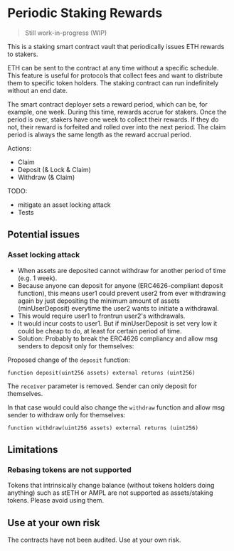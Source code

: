 # Periodic Staking Rewards

> Still work-in-progress (WIP)

This is a staking smart contract vault that periodically issues ETH rewards to stakers.

ETH can be sent to the contract at any time without a specific schedule. This feature is useful for protocols that collect fees and want to distribute them to specific token holders. The staking contract can run indefinitely without an end date.

The smart contract deployer sets a reward period, which can be, for example, one week. During this time, rewards accrue for stakers. Once the period is over, stakers have one week to collect their rewards. If they do not, their reward is forfeited and rolled over into the next period. The claim period is always the same length as the reward accrual period.

Actions:
- Claim
- Deposit (& Lock & Claim)
- Withdraw (& Claim)

TODO:
- mitigate an asset locking attack
- Tests

## Potential issues

### Asset locking attack

- When assets are deposited cannot withdraw for another period of time (e.g. 1 week).
- Because anyone can deposit for anyone (ERC4626-compliant deposit function), this means user1 could prevent user2 from ever withdrawing again by just depositing the minimum amount of assets (minUserDeposit) everytime the user2 wants to initiate a withdrawal.
- This would require user1 to frontrun user2's withdrawals.
- It would incur costs to user1. But if minUserDeposit is set very low it could be cheap to do, at least for certain period of time.
- Solution: Probably to break the ERC4626 compliancy and allow msg senders to deposit only for themselves:

Proposed change of the `deposit` function:

```solidity
function deposit(uint256 assets) external returns (uint256)
```

The `receiver` parameter is removed. Sender can only deposit for themselves.

In that case would could also change the `withdraw` function and allow msg sender to withdraw only for themselves:

```solidity
function withdraw(uint256 assets) external returns (uint256)
```

## Limitations

### Rebasing tokens are not supported

Tokens that intrinsically change balance (without tokens holders doing anything) such as stETH or AMPL are not supported as assets/staking tokens. Please avoid using them.

## Use at your own risk

The contracts have not been audited. Use at your own risk.
